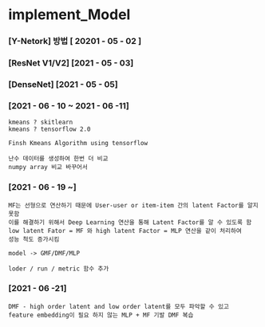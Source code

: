 # implement_Model

### [Y-Netork] 방법 [ 20201 - 05 - 02 ]
### [ResNet V1/V2] [2021 - 05 - 03]
### [DenseNet] [2021 - 05 - 05]
### [2021 - 06 - 10 ~ 2021 - 06 -11]   

    kmeans ? skitlearn
    kmeans ? tensorflow 2.0
    
    Finsh Kmeans Algorithm using tensorflow
    
    난수 데이터를 생성하여 한번 더 비교
    numpy array 비교 바꾸어서 
    
    
### [2021 - 06 - 19 ~]

    MF는 선형으로 연산하기 때문에 User-user or item-item 간의 latent Factor를 알지 못함
    이를 해결하기 위해서 Deep Learning 연산을 통해 Latent Factor를 알 수 있도록 함
    low latent Fator = MF 와 high latent Factor = MLP 연산을 같이 처리하여 
    성능 척도 증가시킴
    
    model -> GMF/DMF/MLP
   
    loder / run / metric 함수 추가
    
### [2021 - 06 -21]

    DMF - high order latent and low order latent를 모두 파악할 수 있고
    feature embedding이 필요 하지 않는 MLP + MF 기발 DMF 복습
